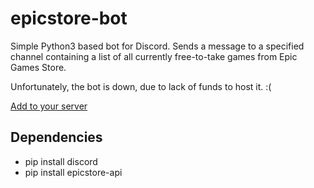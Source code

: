 # epicstore-bot

Simple Python3 based bot for Discord. 
Sends a message to a specified channel containing a list of all currently free-to-take games from Epic Games Store. 

Unfortunately, the bot is down, due to lack of funds to host it. :(


[Add to your server]( https://discord.com/api/oauth2/authorize?client_id=1047152133742542848&permissions=3072&redirect_uri=https%3A%2F%2Fwww.google.com&response_type=code&scope=bot%20applications.commands.permissions.update%20applications.commands)


## Dependencies
* pip install discord
* pip install epicstore-api
